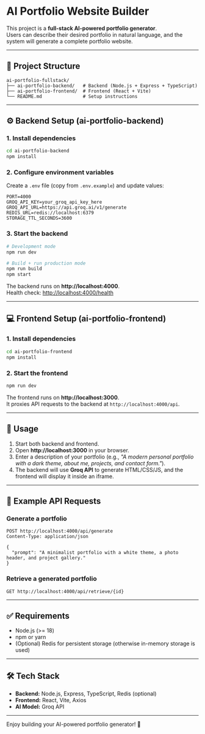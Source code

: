 # AI Portfolio Website Builder

This project is a **full-stack AI-powered portfolio generator**.  
Users can describe their desired portfolio in natural language, and the system will generate a complete portfolio website.

---

## 📂 Project Structure

```
ai-portfolio-fullstack/
├── ai-portfolio-backend/   # Backend (Node.js + Express + TypeScript)
├── ai-portfolio-frontend/  # Frontend (React + Vite)
└── README.md               # Setup instructions
```

---

## ⚙️ Backend Setup (ai-portfolio-backend)

### 1. Install dependencies
```bash
cd ai-portfolio-backend
npm install
```

### 2. Configure environment variables
Create a `.env` file (copy from `.env.example`) and update values:
```
PORT=4000
GROQ_API_KEY=your_groq_api_key_here
GROQ_API_URL=https://api.groq.ai/v1/generate
REDIS_URL=redis://localhost:6379
STORAGE_TTL_SECONDS=3600
```

### 3. Start the backend
```bash
# Development mode
npm run dev

# Build + run production mode
npm run build
npm start
```

The backend runs on **http://localhost:4000**.  
Health check: [http://localhost:4000/health](http://localhost:4000/health)

---

## 💻 Frontend Setup (ai-portfolio-frontend)

### 1. Install dependencies
```bash
cd ai-portfolio-frontend
npm install
```

### 2. Start the frontend
```bash
npm run dev
```

The frontend runs on **http://localhost:3000**.  
It proxies API requests to the backend at `http://localhost:4000/api`.

---

## 🚀 Usage

1. Start both backend and frontend.  
2. Open **http://localhost:3000** in your browser.  
3. Enter a description of your portfolio (e.g., *"A modern personal portfolio with a dark theme, about me, projects, and contact form."*).  
4. The backend will use **Groq API** to generate HTML/CSS/JS, and the frontend will display it inside an iframe.

---

## 📌 Example API Requests

### Generate a portfolio
```http
POST http://localhost:4000/api/generate
Content-Type: application/json

{
  "prompt": "A minimalist portfolio with a white theme, a photo header, and project gallery."
}
```

### Retrieve a generated portfolio
```http
GET http://localhost:4000/api/retrieve/{id}
```

---

## ✅ Requirements

- Node.js (>= 18)
- npm or yarn
- (Optional) Redis for persistent storage (otherwise in-memory storage is used)

---

## 🛠️ Tech Stack

- **Backend:** Node.js, Express, TypeScript, Redis (optional)
- **Frontend:** React, Vite, Axios
- **AI Model:** Groq API

---

Enjoy building your AI-powered portfolio generator! 🎉
